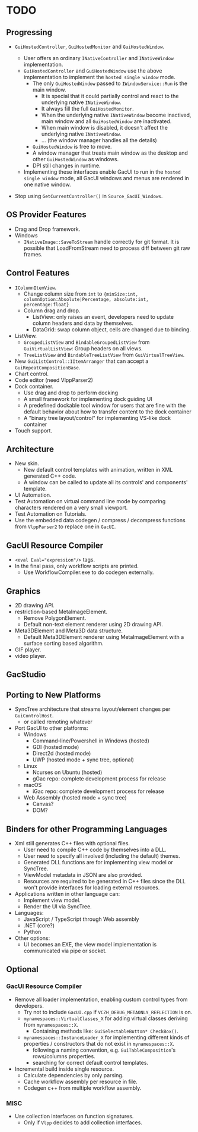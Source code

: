 # TODO

## Progressing

- `GuiHostedController`, `GuiHostedMonitor` and `GuiHostedWindow`.
  - User offers an ordinary `INativeController` and `INativeWindow` implementation.
  - `GuiHostedController` and `GuiHostedWindow` use the above implementation to implement the `hosted single window` mode.
    - The only `GuiHostedWindow` passed to `IWindowService::Run` is the main window.
      - It is special that it could partially control and react to the underlying native `INativeWindow`.
      - It always fill the full `GuiHostedMonitor`.
      - When the underlying native `INativeWindow` become inactived, main window and all `GuiHostedWindow` are inactivated.
      - When main window is disabled, it doesn't affect the underlying native `INativeWindow`.
      - ... (the window manager handles all the details)
    - `GuiHostedWindow` is free to move.
    - A window manager that treats main window as the desktop and other `GuiHostedWindow` as windows.
    - DPI still changes in runtime.
  - Implementing these interfaces enable GacUI to run in the `hosted single window` mode, all GacUI windows and menus are rendered in one native window.

- Stop using `GetCurrentController()` in `Source_GacUI_Windows`.

## OS Provider Features

- Drag and Drop framework.
- Windows
  - `INativeImage::SaveToStream` handle correctly for git format. It is possible that LoadFromStream need to process diff between git raw frames.

## Control Features

- `IColumnItemView`.
  - Change column size from `int` to `{minSize:int, columnOption:Absolute|Percentage, absolute:int, percentage:float}`
  - Column drag and drop.
    - ListView: only raises an event, developers need to update column headers and data by themselves.
    - DataGrid: swap column object, cells are changed due to binding.
- ListView.
  - `GroupedListView` and `BindableGroupedListView` from `GuiVirtualListView`: Group headers on all views.
  - `TreeListView` and `BindableTreeListView` from `GuiVirtualTreeView`.
- New `GuiListControl::IItemArranger` that can accept a `GuiRepeatCompositionBase`.
- Chart control.
- Code editor (need VlppParser2)
- Dock container.
  - Use drag and drop to perform docking
  - A small framework for implementing dock guiding UI
  - A predefined dockable tool window for users that are fine with the default behavior about how to transfer content to the dock container
  - A "binary tree layout/control" for implementing VS-like dock container
- Touch support.

## Architecture

- New skin.
  - New default control templates with animation, written in XML generated C++ code.
  - A window can be called to update all its controls' and components' template.
- UI Automation.
- Test Automation on virtual command line mode by comparing characters rendered on a very small viewport.
- Test Automation on Tutorials.
- Use the embedded data codegen / compress / decompress functions from `VlppParser2` to replace one in `GacUI`.

## GacUI Resource Compiler

- `<eval Eval="expression"/>` tags.
- In the final pass, only workflow scripts are printed.
  - Use WorkflowCompiler.exe to do codegen externally.

## Graphics

- 2D drawing API.
- restriction-based MetaImageElement.
  - Remove PolygonElement.
  - Default non-text element renderer using 2D drawing API.
- Meta3DElement and Meta3D data structure.
  - Default Meta3DElement renderer using MetaImageElement with a surface sorting based algorithm.
- GIF player.
- video player.

## GacStudio

## Porting to New Platforms

- SyncTree architecture that streams layout/element changes per `GuiControlHost`.
  - or called remoting whatever
- Port GacUI to other platforms:
  - Windows
    - Command-line/Powershell in Windows (hosted)
    - GDI (hosted mode)
    - Direct2d (hosted mode)
    - UWP (hosted mode + sync tree, optional)
  - Linux
    - Ncurses on Ubuntu (hosted)
    - gGac repo: complete development process for release
  - macOS
    - iGac repo: complete development process for release
  - Web Assembly (hosted mode + sync tree)
    - Canvas?
    - DOM?

## Binders for other Programming Languages

- Xml still generates C++ files with optional files.
  - User need to compile C++ code by themselves into a DLL.
  - User need to specify all involved (including the default) themes.
  - Generated DLL functions are for implementing view model or SyncTree.
  - ViewModel metadata in JSON are also provided.
  - Resources are required to be generated in C++ files since the DLL won't provide interfaces for loading external resources.
- Applications written in other language can:
  - Implement view model.
  - Render the UI via SyncTree.
- Languages:
  - JavaScript / TypeScript through Web assembly
  - .NET (core?)
  - Python
- Other options:
  - UI becomes an EXE, the view model implementation is communicated via pipe or socket.

## Optional

### GacUI Resource Compiler

- Remove all loader implementation, enabling custom control types from developers.
  - Try not to include `GacUI.cpp` if `VCZH_DEBUG_METAONLY_REFLECTION` is on.
  - `mynamespaces::VirtualClasses_X` for adding virtual classes deriving from `mynamespaces::X`.
    - Containing methods like: `GuiSelectableButton* CheckBox()`.
  - `mynamespaces::InstanceLoader_X` for implementing different kinds of properties / constructors that do not exist in `mynamespaces::X`.
    - following a naming convention, e.g. `GuiTableComposition`'s rows/columns properties.
    - searching for correct default control templates.
- Incremental build inside single resource.
  -  Calculate dependencies by only parsing.
  -  Cache workflow assembly per resource in file.
  -  Codegen c++ from multiple workflow assembly.

### MISC

- Use collection interfaces on function signatures.
  - Only if `Vlpp` decides to add collection interfaces.
